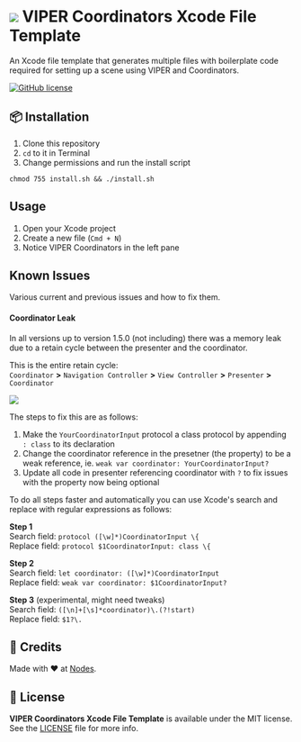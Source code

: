 # ![](https://raw.githubusercontent.com/nodes-ios/VIPERCoordinatorsXcodeFileTemplate/master/VIPER%20Coordinators/Scene.xctemplate/TemplateIcon.png) VIPER Coordinators Xcode File Template

An Xcode file template that generates multiple files with boilerplate code required for setting up a scene using VIPER and Coordinators.

[![GitHub license](https://img.shields.io/badge/license-MIT-blue.svg)](https://github.com/nodes-ios/VIPERCoordinatorsXcodeFileTemplate/blob/master/LICENSE)

## 📦 Installation

1. Clone this repository
2. `cd` to it in Terminal
3. Change permissions and run the install script

~~~
chmod 755 install.sh && ./install.sh
~~~

## Usage

1. Open your Xcode project
2. Create a new file (`Cmd + N`)
3. Notice VIPER Coordinators in the left pane

## Known Issues

Various current and previous issues and how to fix them.

#### Coordinator Leak
In all versions up to version 1.5.0 (not including) there was a memory leak due to a retain cycle between the presenter and the coordinator.

This is the entire retain cycle:  
`Coordinator` **>** `Navigation Controller` **>** `View Controller` **>** `Presenter` **>** `Coordinator`

![](http://i.imgur.com/FqvGKYl.png)

The steps to fix this are as follows:

1. Make the `YourCoordinatorInput` protocol a class protocol by appending `: class` to its declaration
2. Change the coordinator reference in the presetner (the property) to be a weak reference, ie. `weak var coordinator: YourCoordinatorInput?`
3. Update all code in presenter referencing coordinator with `?` to fix issues with the property now being optional

To do all steps faster and automatically you can use Xcode's search and replace with regular expressions as follows:

**Step 1**  
Search field: `protocol ([\w]*)CoordinatorInput \{`  
Replace field: `protocol $1CoordinatorInput: class \{`
 
**Step 2**  
Search field: `let coordinator: ([\w]*)CoordinatorInput`  
Replace field: `weak var coordinator: $1CoordinatorInput?`

**Step 3** (experimental, might need tweaks)  
Search field: `([\n]+[\s]*coordinator)\.(?!start)`  
Replace field: `$1?\.`

## 👥 Credits
Made with ❤️ at [Nodes](http://nodesagency.com).

## 📄 License
**VIPER Coordinators Xcode File Template** is available under the MIT license. See the [LICENSE](https://github.com/nodes-ios/VIPERCoordinatorsXcodeFileTemplate/blob/master/LICENSE) file for more info.
